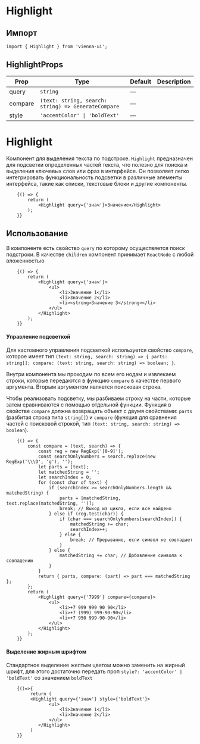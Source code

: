 # Highlight

## Импорт

```
import { Highlight } from 'vienna-ui';
``` 

## HighlightProps

| Prop | Type | Default | Description |
| --- | --- | --- | --- |
| query | `string` | — |  |
| compare | `(text: string, search: string) => GenerateCompare` | — |  |
| style | `'accentColor' \| 'boldText'` | — |  |


# Highlight

Компонент для выделения текста по подстроке. `Highlight` предназначен для подсветки определенных частей текста, что полезно для поиска и выделения ключевых слов или фраз в интерфейсе. Он позволяет легко интегрировать функциональность подсветки в различные элементы интерфейса, такие как списки, текстовые блоки и другие компоненты.



```
    {() => {
        return (
            <Highlight query={'знач'}>Значение</Highlight>
        );
    }}
```

## Использование

В компоненте есть свойство `query` по которому осуществяется поиск подстроки. В качестве `children` компонент принимает `ReactNode` с любой вложенностью

```
    {() => {
        return (
            <Highlight query={'знач'}>
                <ul>
                    <li>Значение 1</li>
                    <li>Значение 2</li>
                    <li><strong>Значение 3</strong></li>
                </ul>
            </Highlight>
        );
    }}
```

#### Управление подсветкой

Для кастомного управления подсветкой используется свойство `compare`, которое имеет тип `(text: string, search: string) => { parts: string[]; compare: (text: string, search: string) => boolean; }`.

Внутри компонента мы проходим по всем его нодам и извлекаем строки, которые передаются в функцию `compare` в качестве первого аргумента. Вторым аргументом является поисковая строка.

Чтобы реализовать подсветку, мы разбиваем строку на части, которые затем сравниваются с помощью отдельной функции. Функция в свойстве `compare` должна возвращать объект с двумя свойствами: `parts` (разбитая строка типа `string[]`) и `compare` (функция для сравнения частей с поисковой строкой, тип `(text: string, search: string) => boolean`).

```
    {() => {
        const compare = (text, search) => {
            const reg = new RegExp('[0-9]');
            const searchOnlyNumbers = search.replace(new RegExp('\\\D', 'g'), '');
            let parts = [text];
            let matchedString = '';
            let searchIndex = 0;
            for (const char of text) {
                if (searchIndex >= searchOnlyNumbers.length && matchedString) {
                    parts = [matchedString, text.replace(matchedString, '')];
                    break; // Выход из цикла, если все найдено
                } else if (reg.test(char)) {
                    if (char === searchOnlyNumbers[searchIndex]) {
                        matchedString += char;
                        searchIndex++;
                    } else {
                        break; // Прерывание, если символ не совпадает
                    }
                } else {
                    matchedString += char; // Добавление символа к совпадению
                }
            }
            return { parts, compare: (part) => part === matchedString };
        };
        return (
            <Highlight query={'7999'} compare={compare}>
                <ul>
                    <li>+7 999 999 90 90</li>
                    <li>+7 (999) 999-90-90</li>
                    <li>+7 950 999-90-90</li>
                </ul>
            </Highlight>
        );
    }}
```

#### Выделение жирным шрифтом

Стандартное выделение желтым цветом можно заменить на жирный шрифт, для этого достаточно передать проп  `style?: 'accentColor' | 'boldText'` со значением `boldText`

```
    {()=>{
         return (
         <Highlight query={'знач'} style={'boldText'}>
                <ul>
                    <li>Значение 1</li>
                    <li>Значение 2</li>
                </ul>
            </Highlight>
         )
    }}
```